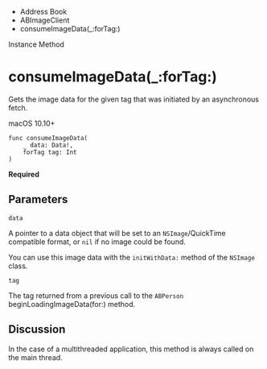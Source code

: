 

- Address Book
- ABImageClient
-  consumeImageData(\_:forTag:) 

Instance Method

# consumeImageData(\_:forTag:)

Gets the image data for the given tag that was initiated by an asynchronous fetch.

macOS 10.10+

``` source
func consumeImageData(
    _ data: Data!,
    forTag tag: Int
)
```

**Required**

## Parameters 

`data`  

A pointer to a data object that will be set to an `NSImage`/QuickTime compatible format, or `nil` if no image could be found.

You can use this image data with the `initWithData:` method of the `NSImage` class.

`tag`  

The tag returned from a previous call to the `ABPerson` beginLoadingImageData(for:) method.

## Discussion

In the case of a multithreaded application, this method is always called on the main thread.

